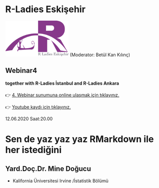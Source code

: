 # R-Ladies Eskişehir 

<img src="https://github.com/bkanx/R-Ladies-EskisehR-Stickers/blob/master/Init.png" width="200"> (Moderator: Betül Kan Kılınç)


## Webinar4

#### together with R-Ladies İstanbul and R-Ladies Ankara

:point_right:   [4. Webinar sunumuna online ulaşmak için tıklayınız.](https://bkanx.github.io/RLadiesEskisehir-Webinar4/)

:point_right:  [Youtube kaydı için tıklayınız.](https://www.youtube.com/watch?v=ykmoy3AO_qI&t=356s)


12.06.2020 Saat:20.00

# Sen de yaz yaz yaz RMarkdown ile her istediğini

## Yard.Doç.Dr. Mine Doğucu

  
  - Kalifornia Üniversitesi Irvine /İstatistik Bölümü

